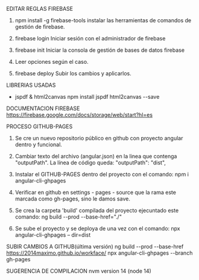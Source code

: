 
EDITAR REGLAS FIREBASE
1. npm install -g firebase-tools
   instalar las herramientas de comandos de gestión de firebase.

2. firebase login
   Iniciar sesión con el administrador de firebase

3. firebase init
   Iniciar la consola de gestión de bases de datos firebase

4. Leer opciones según el caso.

5. firebase deploy
   Subir los cambios y aplicarlos.

LIBRERIAS USADAS
- jspdf & html2canvas
npm install jspdf html2canvas --save

DOCUMENTACION FIREBASE
https://firebase.google.com/docs/storage/web/start?hl=es

PROCESO GITHUB-PAGES
1. Se cre un nuevo repositorio público en github con proyecto angular dentro y funcional.

2. Cambiar texto del archivo (angular.json) en la linea que contenga "outputPath". La línea de código queda:
   "outputPath": "dist",

3. Instalar el GITHUB-PAGES dentro del proyecto con el comando:
   npm i angular-cli-ghpages

4. Verificar en github en settings - pages - source que la rama este marcada como gh-pages, sino le damos save.


5. Se crea la carpeta 'build' compilada del proyecto ejecuntado este comando:
   ng build --prod --base-href="./"

6. Se sube el proyecto y se deploya de una vez con el comando:
   npx angular-cli-ghpages – dir=dist

SUBIR CAMBIOS A GITHUB(última versión)
ng build --prod --base-href https://2014maximo.github.io/workface/
npx angular-cli-ghpages --branch gh-pages


SUGERENCIA DE COMPILACION
nvm version 14 (node 14)